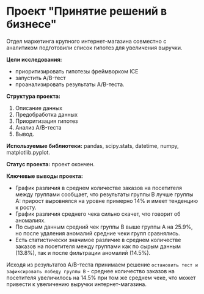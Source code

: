 # Проект "Принятие решений в бизнесе"

Отдел маркетинга крупного интернет-магазина совместно с аналитиком подготовили список гипотез для увеличения выручки.

**Цели исследования:**
- приоритизировать гипотезы фреймворком ICE
- запустить A/B-тест
- проанализировать результаты A/B-теста. 

**Структура проекта:**
1. Описание данных
2. Предобработка данных
3. Приоритизация гипотез
4. Анализ A/B-теста
5. Вывод.

**Используемые библиотеки:** pandas, scipy.stats, datetime, numpy, matplotlib.pyplot.

**Статус проекта:** проект окончен.

**Ключевые выводы проекта:**

- График различия в среднем количестве заказов на посетителя между группами сообщает, что результаты группы B лучше группы A: прирост выровнялся на уровне примерно 14% и имеет тенденцию к росту.
- График различия среднего чека сильно скачет, что говорит об аномалиях.
- По сырым данным средний чек группы B выше группы A на 25.9%, но после удаления аномалий средние чеки групп сравнялись.
- Есть статистически значимое различие в среднем количестве заказов на посетителя между группами как по сырым данным (13.8%), так и после фильтрации аномалий (14.5%).

Исходя из результатов A/B-теста принимаем решение `остановить тест и зафиксировать победу группы B` - среднее количество заказов на посетителя увеличилось на 14.5% при том же среднем чеке, что может привести к увеличению выручки интернет-магазина.
